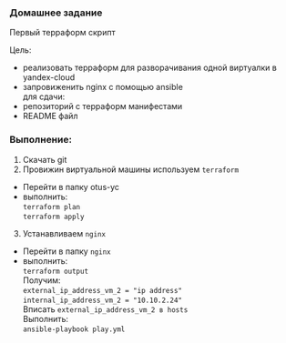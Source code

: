 ### Домашнее задание
Первый терраформ скрипт

Цель: 
- реализовать терраформ для разворачивания одной виртуалки в yandex-cloud 
- запровиженить nginx с помощью ansible \
для сдачи: 
- репозиторий с терраформ манифестами 
- README файл
### Выполнение:
1. Скачать git
2. Провижин виртуальной машины используем `terraform`
 - Перейти в папку otus-yc
 - выполнить: \
 `terraform plan` \
 `terraform apply`
 
3. Устанавливаем `nginx`
 - Перейти в папку `nginx`
 - выполнить: \
   `terraform output` \
   Получим: \
   `external_ip_address_vm_2 = "ip address"` \
   `internal_ip_address_vm_2 = "10.10.2.24"` \
   Вписать `external_ip_address_vm_2 в hosts` \
   Выполнить: \
   `ansible-playbook play.yml`
 

